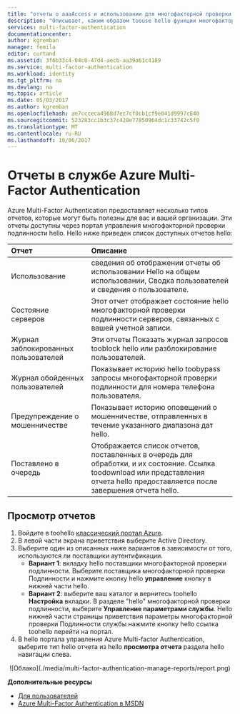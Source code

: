 ```yaml
---
title: "отчеты о aaaAccess и использовании для многофакторной проверки Подлинности Azure | Документы Microsoft"
description: "Описывает, каким образом toouse hello функции многофакторной проверки подлинности Azure - отчеты."
services: multi-factor-authentication
documentationcenter: 
author: kgremban
manager: femila
editor: curtand
ms.assetid: 3f6b33c4-04c8-47d4-aecb-aa39a61c4189
ms.service: multi-factor-authentication
ms.workload: identity
ms.tgt_pltfrm: na
ms.devlang: na
ms.topic: article
ms.date: 05/03/2017
ms.author: kgremban
ms.openlocfilehash: ae7ccceca4968d7ec7cf0cb1cf9e041d9997c840
ms.sourcegitcommit: 523283cc1b3c37c428e77850964dc1c33742c5f0
ms.translationtype: MT
ms.contentlocale: ru-RU
ms.lasthandoff: 10/06/2017
---
```

# <a name="reports-in-azure-multi-factor-authentication"></a>Отчеты в службе Azure Multi-Factor Authentication
Azure Multi-Factor Authentication предоставляет несколько типов отчетов, которые могут быть полезны для вас и вашей организации. Эти отчеты доступны через портал управления многофакторной проверки подлинности hello. Hello ниже приведен список доступных отчетов hello:

| Отчет | Описание |
|:--- |:--- |
| Использование |сведения об отображении отчеты об использовании Hello на общем использовании, Сводка пользователей и сведения о пользователе. |
| Состояние серверов |Этот отчет отображает состояние hello многофакторной проверки подлинности серверов, связанных с вашей учетной записи. |
| Журнал заблокированных пользователей |Эти отчеты Показать журнал запросов tooblock hello или разблокирование пользователей. |
| Журнал обойденных пользователей |Показывает историю hello toobypass запросы многофакторной проверки подлинности для номера телефона пользователя. |
| Предупреждение о мошенничестве |Показывает историю оповещений о мошенничестве, отправленных в течение указанного диапазона дат hello. |
| Поставлено в очередь |Отображается список отчетов, поставленных в очередь для обработки, и их состояние. Ссылка toodownload или представления отчета hello предоставляется после завершения отчета hello. |

## <a name="view-reports"></a>Просмотр отчетов
1. Войдите в toohello [классический портал Azure](https://manage.windowsazure.com).
2. В левой части экрана приветствия выберите Active Directory.
3. Выберите один из описанных ниже вариантов в зависимости от того, используются ли поставщики аутентификации.
   * **Вариант 1**: вкладку hello поставщики многофакторной проверки подлинности. Выберите поставщика многофакторной проверки Подлинности и нажмите кнопку hello **управление** кнопку в нижней части hello.
   * **Вариант 2**: выберите ваш каталог и вернитесь toohello **Настройка** вкладки. В разделе "hello" многофакторной проверки подлинности, выберите **Управление параметрами службы**. Hello нижней части страницы приветствия параметры многофакторной проверки Подлинности службы нажмите кнопку hello ссылка toohello перейти на портал.
4. В hello портала управления Azure Multi-factor Authentication, выберите тип hello отчета из hello **просмотра отчета** раздела hello навигации слева.

<center>![Облако](./media/multi-factor-authentication-manage-reports/report.png)</center>


**Дополнительные ресурсы**

* [Для пользователей](end-user/multi-factor-authentication-end-user.md)
* [Azure Multi-Factor Authentication в MSDN](https://msdn.microsoft.com/library/azure/dn249471.aspx)
